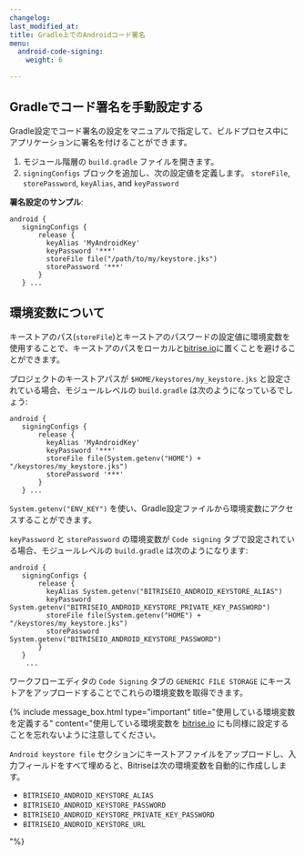 ```yaml
---
changelog: 
last_modified_at: 
title: Gradle上でのAndroidコード署名
menu:
  android-code-signing:
    weight: 6

---
```

## Gradleでコード署名を手動設定する

Gradle設定でコード署名の設定をマニュアルで指定して、ビルドプロセス中にアプリケーションに署名を付けることができます。

1. モジュール階層の `build.gradle` ファイルを開きます。
2. `signingConfigs` ブロックを追加し、次の設定値を定義します。
   `storeFile`, `storePassword`, `keyAlias`, and `keyPassword`

**署名設定のサンプル**:

    android {
       signingConfigs {
       	   release {
           	 keyAlias 'MyAndroidKey'
             keyPassword '***'
             storeFile file("/path/to/my/keystore.jks")
             storePassword '***'
           }
       } ...

## 環境変数について

キーストアのパス(`storeFile`)とキーストアのパスワードの設定値に環境変数を使用することで、キーストアのパスをローカルと[bitrise.io](https://www.bitrise.io)に置くことを避けることができます。

プロジェクトのキーストアパスが `$HOME/keystores/my_keystore.jks` と設定されている場合、モジュールレベルの `build.gradle` は次のようになっているでしょう:

    android {
       signingConfigs {
       	   release {
           	 keyAlias 'MyAndroidKey'
             keyPassword '***'
             storeFile file(System.getenv("HOME") + "/keystores/my_keystore.jks")
             storePassword '***'
           }
       } ...

`System.getenv("ENV_KEY")` を使い、Gradle設定ファイルから環境変数にアクセスすることができます。

`keyPassword` と `storePassword` の環境変数が `Code signing` タブで設定されている場合、モジュールレベルの `build.gradle` は次のようになります:

    android {
       signingConfigs {
           release {
             keyAlias System.getenv("BITRISEIO_ANDROID_KEYSTORE_ALIAS")
             keyPassword System.getenv("BITRISEIO_ANDROID_KEYSTORE_PRIVATE_KEY_PASSWORD")
             storeFile file(System.getenv("HOME") + "/keystores/my_keystore.jks")
             storePassword System.getenv("BITRISEIO_ANDROID_KEYSTORE_PASSWORD")
           }
       }
        ...

ワークフローエディタの `Code Signing` タブの `GENERIC FILE STORAGE` にキーストアをアップロードすることでこれらの環境変数を取得できます。

{% include message_box.html type="important" title="使用している環境変数を定義する" content="使用している環境変数を [bitrise.io](https://www.bitrise.io) にも同様に設定することを忘れないように注意してください。

`Android keystore file` セクションにキーストアファイルをアップロードし、入力フィールドをすべて埋めると、Bitriseは次の環境変数を自動的に作成しします。

* `BITRISEIO_ANDROID_KEYSTORE_ALIAS`
* `BITRISEIO_ANDROID_KEYSTORE_PASSWORD`
* `BITRISEIO_ANDROID_KEYSTORE_PRIVATE_KEY_PASSWORD`
* `BITRISEIO_ANDROID_KEYSTORE_URL`

"%}